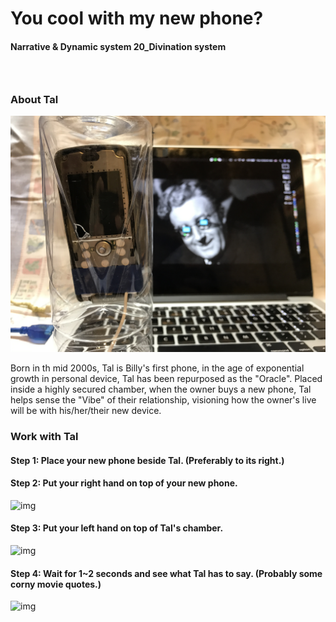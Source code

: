 # You cool with my new phone?
#### Narrative & Dynamic system 20_Divination system

### ![<Video Demo link>](https://vimeo.com/405502725)

### About Tal

![img](img/lul.JPG)

Born in th mid 2000s, Tal is Billy's first phone, in the age of exponential growth in personal device, Tal has been repurposed as the "Oracle". Placed inside a highly secured chamber, when the owner buys a new phone, Tal helps sense the "Vibe" of their relationship, visioning how the owner's live will be with his/her/their new device.

### Work with Tal

#### __Step 1:__ Place your new phone beside Tal. (Preferably to its right.)

#### __Step 2:__ Put your right hand on top of your new phone.
![img](img/phone.gif)

#### __Step 3:__ Put your left hand on top of Tal's chamber.
![img](img/nuke.gif)

#### __Step 4:__ Wait for 1~2 seconds and see what Tal has to say. (Probably some corny movie quotes.)
![img](img/screen.gif)
